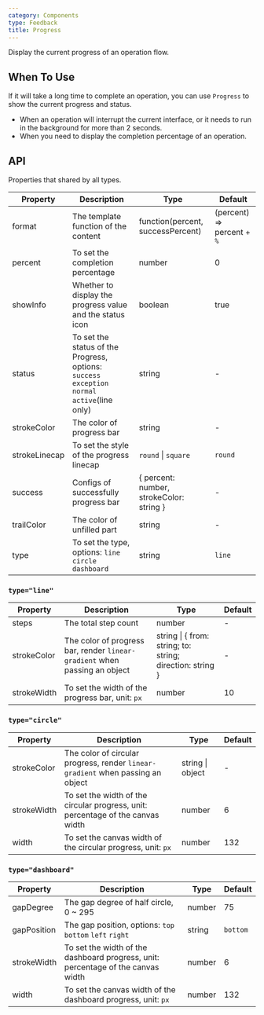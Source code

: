 ```yaml
---
category: Components
type: Feedback
title: Progress
---
```


Display the current progress of an operation flow.

## When To Use

If it will take a long time to complete an operation, you can use `Progress` to show the current progress and status.

- When an operation will interrupt the current interface, or it needs to run in the background for more than 2 seconds.
- When you need to display the completion percentage of an operation.

## API

Properties that shared by all types.

| Property | Description | Type | Default |
| --- | --- | --- | --- |
| format | The template function of the content | function(percent, successPercent) | (percent) => percent + `%` |
| percent | To set the completion percentage | number | 0 |
| showInfo | Whether to display the progress value and the status icon | boolean | true |
| status | To set the status of the Progress, options: `success` `exception` `normal` `active`(line only) | string | - |
| strokeColor | The color of progress bar | string | - |
| strokeLinecap | To set the style of the progress linecap | `round` \| `square` | `round` |
| success | Configs of successfully progress bar | { percent: number, strokeColor: string } | - |
| trailColor | The color of unfilled part | string | - |
| type | To set the type, options: `line` `circle` `dashboard` | string | `line` |

### `type="line"`

| Property | Description | Type | Default |
| --- | --- | --- | --- |
| steps | The total step count | number | - |
| strokeColor | The color of progress bar, render `linear-gradient` when passing an object | string \| { from: string; to: string; direction: string } | - |
| strokeWidth | To set the width of the progress bar, unit: `px` | number | 10 |

### `type="circle"`

| Property | Description | Type | Default |
| --- | --- | --- | --- |
| strokeColor | The color of circular progress, render `linear-gradient` when passing an object | string \| object | - |
| strokeWidth | To set the width of the circular progress, unit: percentage of the canvas width | number | 6 |
| width | To set the canvas width of the circular progress, unit: `px` | number | 132 |

### `type="dashboard"`

| Property | Description | Type | Default |
| --- | --- | --- | --- |
| gapDegree | The gap degree of half circle, 0 ~ 295 | number | 75 |
| gapPosition | The gap position, options: `top` `bottom` `left` `right` | string | `bottom` |
| strokeWidth | To set the width of the dashboard progress, unit: percentage of the canvas width | number | 6 |
| width | To set the canvas width of the dashboard progress, unit: `px` | number | 132 |